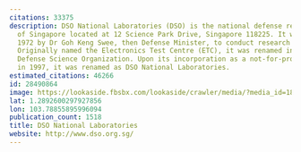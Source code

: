 ```yaml
---
citations: 33375
description: DSO National Laboratories (DSO) is the national defense research agency
  of Singapore located at 12 Science Park Drive, Singapore 118225. It was set up in
  1972 by Dr Goh Keng Swee, then Defense Minister, to conduct research on future warfare.
  Originally named the Electronics Test Centre (ETC), it was renamed in 1977 to the
  Defense Science Organization. Upon its incorporation as a not-for-profit company
  in 1997, it was renamed as DSO National Laboratories.
estimated_citations: 46266
id: 28490864
image: https://lookaside.fbsbx.com/lookaside/crawler/media/?media_id=1882981841947594
lat: 1.2892600297927856
lon: 103.78855895996094
publication_count: 1518
title: DSO National Laboratories
website: http://www.dso.org.sg/
---
```

